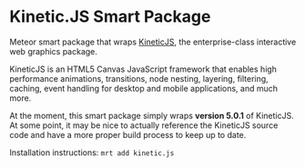 # Kinetic.JS Smart Package
Meteor smart package that wraps [KineticJS](http://www.kineticjs.com), the enterprise-class interactive web graphics package.

KineticJS is an HTML5 Canvas JavaScript framework that enables high performance animations, transitions, node nesting, layering, filtering, caching, event handling for desktop and mobile applications, and much more.

At the moment, this smart package simply wraps __version 5.0.1__ of KineticJS. At some point, it may be nice to actually reference the KineticJS source code and have a more proper build process to keep up to date.

Installation instructions: `mrt add kinetic.js`
